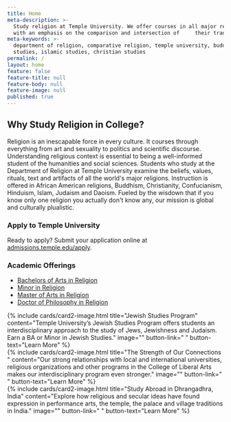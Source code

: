 ```yaml
---
title: Home
meta-description: >-
  Study religion at Temple University. We offer courses in all major religions,
  with an emphasis on the comparison and intersection of     their traditions. 
meta-keywords: >-
  department of religion, comparative religion, temple university, buddhist
  studies, islamic studies, christian studies
permalink: /
layout: home
feature: false
feature-title: null
feature-body: null
feature-image: null
published: true
---
```

## Why Study Religion in College?
Religion is an inescapable force in every culture. It courses through everything from art and sexuality to politics and scientific discourse. Understanding religious context is essential to being a well-informed student of the humanities and social sciences. Students who study at the Department of Religion at Temple University examine the beliefs, values, rituals, text and artifacts of all the world's major religions. Instruction is offered in African American religions, Buddhism, Christianity, Confucianism, Hinduism, Islam, Judaism and Daoism. Fueled by the wisdown that if you know only one religion you actually don't know any, our mission is global and culturally plualistic. 

### Apply to Temple University
Ready to apply? Submit your application online at [admissions.temple.edu/apply](http://admissions.temple.edu/apply).

### Academic Offerings

- [Bachelors of Arts in Religion](http://bulletin.temple.edu/undergraduate/liberal-arts/religion/ba-religion/)
- [Minor in Religion](http://bulletin.temple.edu/undergraduate/liberal-arts/religion/minor-religion/)
- [Master of Arts in Religion](http://bulletin.temple.edu/graduate/scd/cla/religion-ma/)
- [Doctor of Philosophy in Religion](http://bulletin.temple.edu/graduate/scd/cla/religion-phd/)

<div class="row row-wide">
  <div class="col m12 l4">{% include cards/card2-image.html
    title="Jewish Studies Program"
    content="Temple University’s Jewish Studies Program offers students an interdisciplinary approach to the study of Jews, Jewishness and Judaism. Earn a BA or Minor in Jewish Studies."
    image=""
    button-link=" "
    button-text="Learn More" %}
  </div>
  <div class="row row-wide">
    <div class="col m12 l4">{% include cards/card2-image.html
      title="The Strength of Our Connections "
      content="Our strong relationships with local and international universities, religious organizations and other programs in the College of Liberal Arts makes our interdisciplinary program even stronger."
      image=""
      button-link=" "
      button-text="Learn More" %}
    </div>
    <div class="row row-wide">
      <div class="col m12 l4">{% include cards/card2-image.html
        title="Study Abroad in Dhrangadhra, India"
        content="Explore how religious and secular ideas have found expression in performance arts, the temple, the palace and village traditions in India."
        image=""
        button-link=" "
        button-text="Learn More" %}
      </div>
</div>
